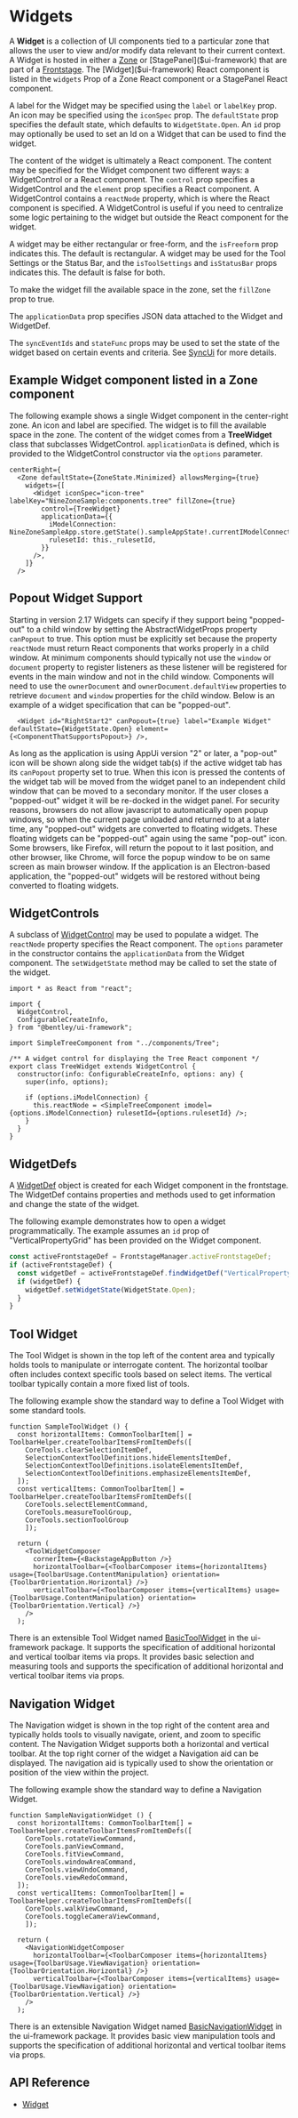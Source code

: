 # Widgets

A **Widget** is a collection of UI components tied to a particular zone that allows the user to view and/or modify data relevant to their current context.
A Widget is hosted in either a [Zone]($ui-framework) or [StagePanel]($ui-framework) that are part of a [Frontstage]($ui-framework).
The [Widget]($ui-framework) React component is listed in the `widgets` Prop of a Zone React component or a StagePanel React component.

A label for the Widget may be specified using the `label` or `labelKey` prop.
An icon may be specified using the `iconSpec` prop.
The `defaultState` prop specifies the default state, which defaults to `WidgetState.Open`.
An `id` prop may optionally be used to set an Id on a Widget that can be used to find the widget.

The content of the widget is ultimately a React component.
The content may be specified for the Widget component two different ways: a WidgetControl or a React component.
The `control` prop specifies a WidgetControl and the `element` prop specifies a React component.
A WidgetControl contains a `reactNode` property, which is where the React component is specified.
A WidgetControl is useful if you need to centralize some logic pertaining to the widget but outside the React component for the widget.

A widget may be either rectangular or free-form, and the `isFreeform` prop indicates this. The default is rectangular.
A widget may be used for the Tool Settings or the Status Bar, and the `isToolSettings` and `isStatusBar` props indicates this. The default is false for both.

To make the widget fill the available space in the zone, set the `fillZone` prop to true.

The `applicationData` prop specifies JSON data attached to the Widget and WidgetDef.

The `syncEventIds` and `stateFunc` props may be used to set the state of the widget based on certain events and criteria. See [SyncUi](./SyncUi.md) for more details.

## Example Widget component listed in a Zone component

The following example shows a single Widget component in the center-right zone.
An icon and label are specified.
The widget is to fill the available space in the zone.
The content of the widget comes from a **TreeWidget** class that subclasses WidgetControl.
`applicationData` is defined, which is provided to the WidgetControl constructor via the `options` parameter.

```tsx
centerRight={
  <Zone defaultState={ZoneState.Minimized} allowsMerging={true}
    widgets={[
      <Widget iconSpec="icon-tree" labelKey="NineZoneSample:components.tree" fillZone={true}
        control={TreeWidget}
        applicationData={{
          iModelConnection: NineZoneSampleApp.store.getState().sampleAppState!.currentIModelConnection,
          rulesetId: this._rulesetId,
        }}
      />,
    ]}
  />
```

## Popout Widget Support

Starting in version 2.17 Widgets can specify if they support being "popped-out" to a child window by setting the AbstractWidgetProps property `canPopout` to true. This option must be explicitly set because the property `reactNode` must return React components that works properly in a child window. At minimum components should typically not use the `window` or `document` property to register listeners as these listener will be registered for events in the main window and not in the child window. Components will need to use the `ownerDocument` and `ownerDocument.defaultView` properties to retrieve `document` and `window` properties for the child window. Below is an example of a widget specification that can be "popped-out".

```tsx
  <Widget id="RightStart2" canPopout={true} label="Example Widget" defaultState={WidgetState.Open} element={<ComponentThatSupportsPopout>} />,
```

As long as the application is using AppUi version "2" or later, a "pop-out" icon will be shown along side the widget tab(s) if the active widget tab has its `canPopout` property set to true. When this icon is pressed the contents of the widget tab will be moved from the widget panel to an independent child window that can be moved to a secondary monitor. If the user closes a "popped-out" widget it will be re-docked in the widget panel. For security reasons, browsers do not allow javascript to automatically open popup windows, so when the current page unloaded and returned to at a later time, any "popped-out" widgets are converted to floating widgets. These floating widgets can be "popped-out" again using the same "pop-out" icon. Some browsers, like Firefox, will return the popout to it last position, and other browser, like Chrome, will force the popup window to be on same screen as main browser window. If the application is an Electron-based application, the "popped-out" widgets will be restored without being converted to floating widgets.

## WidgetControls

A subclass of [WidgetControl]($ui-framework) may be used to populate a widget. The `reactNode` property specifies the React component.
The `options` parameter in the constructor contains the `applicationData` from the Widget component.
The `setWidgetState` method may be called to set the state of the widget.

```tsx
import * as React from "react";

import {
  WidgetControl,
  ConfigurableCreateInfo,
} from "@bentley/ui-framework";

import SimpleTreeComponent from "../components/Tree";

/** A widget control for displaying the Tree React component */
export class TreeWidget extends WidgetControl {
  constructor(info: ConfigurableCreateInfo, options: any) {
    super(info, options);

    if (options.iModelConnection) {
      this.reactNode = <SimpleTreeComponent imodel={options.iModelConnection} rulesetId={options.rulesetId} />;
    }
  }
}
```

## WidgetDefs

A [WidgetDef]($ui-framework) object is created for each Widget component in the frontstage. The WidgetDef contains properties and methods used to get information and change the state of the widget.

The following example demonstrates how to open a widget programmatically. The example assumes an `id` prop of "VerticalPropertyGrid" has been provided on the Widget component.

```ts
const activeFrontstageDef = FrontstageManager.activeFrontstageDef;
if (activeFrontstageDef) {
  const widgetDef = activeFrontstageDef.findWidgetDef("VerticalPropertyGrid");
  if (widgetDef) {
    widgetDef.setWidgetState(WidgetState.Open);
  }
}
```

## Tool Widget

The Tool Widget is shown in the top left of the content area and typically holds tools to manipulate or interrogate content. The horizontal toolbar often includes context specific tools based on select items. The vertical toolbar typically contain a more fixed list of tools.

The following example show the standard way to define a Tool Widget with some standard tools.

```tsx
function SampleToolWidget () {
  const horizontalItems: CommonToolbarItem[] = ToolbarHelper.createToolbarItemsFromItemDefs([
    CoreTools.clearSelectionItemDef,
    SelectionContextToolDefinitions.hideElementsItemDef,
    SelectionContextToolDefinitions.isolateElementsItemDef,
    SelectionContextToolDefinitions.emphasizeElementsItemDef,
  ]);
  const verticalItems: CommonToolbarItem[] = ToolbarHelper.createToolbarItemsFromItemDefs([
    CoreTools.selectElementCommand,
    CoreTools.measureToolGroup,
    CoreTools.sectionToolGroup
    ]);

  return (
    <ToolWidgetComposer
      cornerItem={<BackstageAppButton />}
      horizontalToolbar={<ToolbarComposer items={horizontalItems} usage={ToolbarUsage.ContentManipulation} orientation={ToolbarOrientation.Horizontal} />}
      verticalToolbar={<ToolbarComposer items={verticalItems} usage={ToolbarUsage.ContentManipulation} orientation={ToolbarOrientation.Vertical} />}
    />
  );
  ```

There is an extensible Tool Widget named [BasicToolWidget]($ui-framework) in the ui-framework package. It supports the specification of additional horizontal and vertical toolbar items via props. It provides basic selection and measuring tools and supports the specification of additional horizontal and vertical toolbar items via props.

## Navigation Widget

The Navigation widget is shown in the top right of the content area and typically holds tools to visually navigate, orient, and zoom to specific content. The Navigation Widget supports both a horizontal and vertical toolbar. At the top right corner of the widget a Navigation aid can be displayed. The navigation aid is typically used to show the orientation or position of the view within the project.

The following example show the standard way to define a Navigation Widget.

```tsx
function SampleNavigationWidget () {
  const horizontalItems: CommonToolbarItem[] = ToolbarHelper.createToolbarItemsFromItemDefs([
    CoreTools.rotateViewCommand,
    CoreTools.panViewCommand,
    CoreTools.fitViewCommand,
    CoreTools.windowAreaCommand,
    CoreTools.viewUndoCommand,
    CoreTools.viewRedoCommand,
  ]);
  const verticalItems: CommonToolbarItem[] = ToolbarHelper.createToolbarItemsFromItemDefs([
    CoreTools.walkViewCommand,
    CoreTools.toggleCameraViewCommand,
    ]);

  return (
    <NavigationWidgetComposer
      horizontalToolbar={<ToolbarComposer items={horizontalItems} usage={ToolbarUsage.ViewNavigation} orientation={ToolbarOrientation.Horizontal} />}
      verticalToolbar={<ToolbarComposer items={verticalItems} usage={ToolbarUsage.ViewNavigation} orientation={ToolbarOrientation.Vertical} />}
    />
  );
```

There is an extensible Navigation Widget named [BasicNavigationWidget]($ui-framework) in the ui-framework package. It provides basic view manipulation tools and supports the specification of additional horizontal and vertical toolbar items via props.

## API Reference

- [Widget]($ui-framework:Widget)
